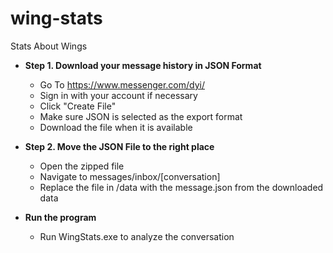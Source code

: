# wing-stats
Stats About Wings


* **Step 1. Download your message history in JSON Format**

	- Go To https://www.messenger.com/dyi/
	- Sign in with your account if necessary 
	- Click "Create File"
	- Make sure JSON is selected as the export format
	- Download the file when it is available
* **Step 2. Move the JSON File to the right place**
 	- Open the zipped file
 	- Navigate to messages/inbox/[conversation]
 	- Replace the file in /data with the message.json from the downloaded data
* **Run the program**
	- Run WingStats.exe to analyze the conversation
